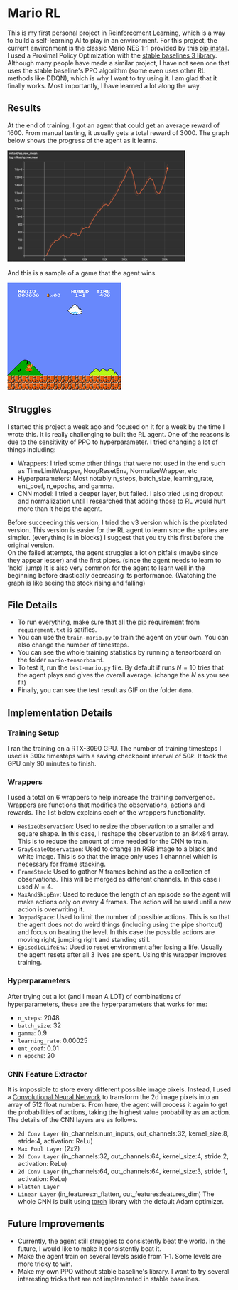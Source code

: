 # Mario RL
This is my first personal project in [Reinforcement Learning](https://en.wikipedia.org/wiki/Reinforcement_learning), which is a way to build a self-learning AI to play in an environment. For this project, the current environment is the classic Mario NES 1-1 provided by this [pip install](https://pypi.org/project/gym-super-mario-bros/). I used a Proximal Policy Optimization with the [stable baselines 3 library](https://stable-baselines3.readthedocs.io/en/master/). Although many people have made a similar project, I have not seen one that uses the stable baseline's PPO algorithm (some even uses other RL methods like DDQN), which is why I want to try using it. I am glad that it finally works. Most importantly, I have learned a lot along the way.


## Results
At the end of training, I got an agent that could get an average reward of $1600$. From manual testing, it usually gets a total reward of $3000$. The graph below shows the progress of the agent as it learns.  
  
<img src="reward_graph.png"  width="400" height="250">

And this is a sample of a game that the agent wins.  
  
<img src="demo/mario_success.gif"  width="256" height="240">


## Struggles
I started this project a week ago and focused on it for a week by the time I wrote this. It is really challenging to built the RL agent. One of the reasons is due to the sensitivity of PPO to hyperparameter. I tried changing a lot of things including:
- Wrappers: I tried some other things that were not used in the end such as TimeLimitWrapper, NoopResetEnv, NormalizeWrapper, etc
- Hyperparameters: Most notably n_steps, batch_size, learning_rate, ent_coef, n_epochs, and gamma.
- CNN model: I tried a deeper layer, but failed. I also tried using dropout and normalization until I researched that adding those to RL would hurt more than it helps the agent.  

Before succeeding this version, I tried the v3 version which is the pixelated version. This version is easier for the RL agent to learn since the sprites are simpler. (everything is in blocks) I suggest that you try this first before the original version.  
On the failed attempts, the agent struggles a lot on pitfalls (maybe since they appear lesser) and the first pipes. (since the agent needs to learn to 'hold' jump)
It is also very common for the agent to learn well in the beginning before drastically decreasing its performance. (Watching the graph is like seeing the stock rising and falling)


## File Details
- To run everything, make sure that all the pip requirement from `requirement.txt` is satifies.
- You can use the `train-mario.py` to train the agent on your own. You can also change the number of timesteps.  
- You can see the whole training statistics by running a tensorboard on the folder `mario-tensorboard`.  
- To test it, run the `test-mario.py` file. By default if runs $N=10$ tries that the agent plays and gives the overall average. (change the $N$ as you see fit)  
- Finally, you can see the test result as GIF on the folder `demo`.


## Implementation Details
### Training Setup
I ran the training on a RTX-3090 GPU. The number of training timesteps I used is $300k$ timesteps with a saving checkpoint interval of $50k$. It took the GPU only $90$ minutes to finish.
### Wrappers
I used a total on $6$ wrappers to help increase the training convergence. Wrappers are functions that modifies the observations, actions and rewards. The list below explains each of the wrappers functionality.
- `ResizeObservation`: Used to resize the observation to a smaller and square shape. In this case, I reshape the observation to an 84x84 array. This is to reduce the amount of time needed for the CNN to train.
- `GrayScaleObservation`: Used to change an RGB image to a black and white image. This is so that the image only uses $1$ channnel which is necessary for frame stacking.
- `FrameStack`: Used to gather $N$ frames behind as the a collection of observations. This will be merged as different channels. In this case i used $N=4$.
- `MaxAndSkipEnv`: Used to reduce the length of an episode so the agent will make actions only on every $4$ frames. The action will be used until a new action is overwriting it.
- `JoypadSpace`: Used to limit the number of possible actions. This is so that the agent does not do weird things (including using the pipe shortcut) and focus on beating the level. In this case the possible actions are moving right, jumping right and standing still.
- `EpisodicLifeEnv`: Used to reset environment after losing a life. Usually the agent resets after all $3$ lives are spent. Using this wrapper improves training.

### Hyperparameters
After trying out a lot (and I mean A LOT) of combinations of hyperparameters, these are the hyperparameters that works for me:
- `n_steps`: 2048
- `batch_size`: 32
- `gamma`: 0.9
- `learning_rate`: 0.00025
- `ent_coef`: 0.01
- `n_epochs`: 20

### CNN Feature Extractor
It is impossible to store every different possible image pixels. Instead, I used a [Convolutional Neural Network](https://en.wikipedia.org/wiki/Convolutional_neural_network) to transform the 2d image pixels into an array of $512$ float numbers. From here, the agent will process it again to get the probabilities of actions, taking the highest value probability as an action. The details of the CNN layers are as follows.
- `2d Conv Layer` (in_channels:num_inputs, out_channels:32, kernel_size:8, stride:4, activation: ReLu)
- `Max Pool Layer` (2x2)
- `2d Conv Layer` (in_channels:32, out_channels:64, kernel_size:4, stride:2, activation: ReLu)
- `2d Conv Layer` (in_channels:64, out_channels:64, kernel_size:3, stride:1, activation: ReLu)
- `Flatten Layer`
- `Linear Layer` (in_features:n_flatten, out_features:features_dim)
The whole CNN is built using [torch](https://pytorch.org/) library with the default Adam optimizer.


## Future Improvements
- Currently, the agent still struggles to consistently beat the world. In the future, I would like to make it consistently beat it.
- Make the agent train on several levels aside from 1-1. Some levels are more tricky to win.
- Make my own PPO without stable baseline's library. I want to try several interesting tricks that are not implemented in stable baselines.
